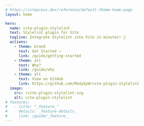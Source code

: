 ```yaml
---
# https://vitepress.dev/reference/default-theme-home-page
layout: home

hero:
  name: vite-plugin-stylelint
  text: Stylelint plugin for Vite
  tagline: Integrate Stylelint into Vite in minutes! 🚀
  actions:
    - theme: brand
      text: Get Started →
      link: /guide/getting-started
    - theme: alt
      text: Why?
      link: /guide/why
    - theme: alt
      text: View on GitHub
      link: https://github.com/ModyQyW/vite-plugin-stylelint
  image:
    src: /vite-plugin-stylelint.svg
    alt: vite-plugin-stylelint
# features:
#   - title: "_feature_"
#     details: _feature-details_
#     link: /guide/_feature_
---
```

